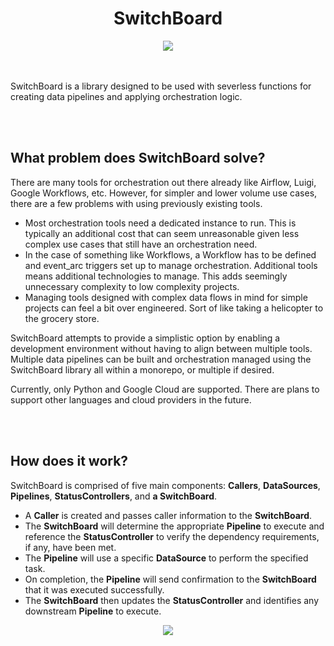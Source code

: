 <h1 align="center">SwitchBoard</h1>

<div align="center">
  <img src="https://github.com/osteensco/SwitchBoard/assets/86266589/59cf6f81-9bf8-4744-91c6-ac6a569de109"><br>
</div>
<br>
<br>

SwitchBoard is a library designed to be used with severless functions for creating data pipelines and applying orchestration logic.

<br>
<br>


## What problem does SwitchBoard solve?

There are many tools for orchestration out there already like Airflow, Luigi, Google Workflows, etc. However, for simpler and lower volume use cases, there are a few problems with using previously existing tools.
* Most orchestration tools need a dedicated instance to run. This is typically an additional cost that can seem unreasonable given less complex use cases that still have an orchestration need.
* In the case of something like Workflows, a Workflow has to be defined and event_arc triggers set up to manage orchestration. Additional tools means additional technologies to manage. This adds seemingly unnecessary complexity to low complexity projects.
* Managing tools designed with complex data flows in mind for simple projects can feel a bit over engineered. Sort of like taking a helicopter to the grocery store.  

SwitchBoard attempts to provide a simplistic option by enabling a development environment without having to align between multiple tools.  
Multiple data pipelines can be built and orchestration managed using the SwitchBoard library all within a monorepo, or multiple if desired.  
  
Currently, only Python and Google Cloud are supported. There are plans to support other languages and cloud providers in the future.  

<br>
<br>

## How does it work?

SwitchBoard is comprised of five main components: **Callers**, **DataSources**, **Pipelines**, **StatusControllers**, and **a SwitchBoard**.  
  
* A **Caller** is created and passes caller information to the **SwitchBoard**.  
* The **SwitchBoard** will determine the appropriate **Pipeline** to execute and reference the **StatusController** to verify the dependency requirements, if any, have been met.  
* The **Pipeline** will use a specific **DataSource** to perform the specified task.  
* On completion, the **Pipeline** will send confirmation to the **SwitchBoard** that it was executed successfully.  
* The **SwitchBoard** then updates the **StatusController** and identifies any downstream **Pipeline** to execute.  
  

<div align="center">
  <img src="https://github.com/osteensco/SwitchBoard/assets/86266589/8c15c91f-9f3c-4b23-be77-3317b5d5a918"><br>
</div>
